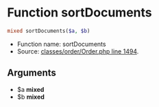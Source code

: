 Function sortDocuments
===========================





```php
mixed sortDocuments($a, $b)
```

* Function name: sortDocuments
* Source: [classes/order/Order.php line 1494](https://github.com/PrestaShop/PrestaShop/blob/1.5.0.15/classes/order/Order.php#L1494).

Arguments
---------

* $a **mixed**
* $b **mixed**

